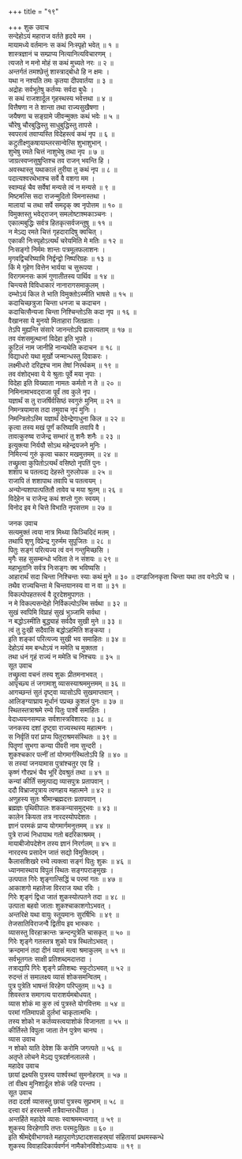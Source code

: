 +++
title = "१९"

+++
शुक उवाच  
सन्देहोऽयं महाराज वर्तते हृदये मम ।  
मायामध्ये वर्तमानः स कथं निःस्पृहो भवेत् ॥ १ ॥  
शास्त्रज्ञानं च सम्प्राप्य नित्यानित्यविचारणम् ।  
त्यजते न मनो मोहं स कथं मुच्यते नरः ॥ २ ॥  
अन्तर्गतं तमश्छेत्तुं शास्त्राद्‌बोधो हि न क्षमः ।  
यथा न नश्यति तमः कृतया दीपवार्तया ॥ ३ ॥  
अद्रोहः सर्वभूतेषु कर्तव्यः सर्वदा बुधैः ।  
स कथं राजशार्दूल गृहस्थस्य भवेत्तथा ॥ ४ ॥  
वित्तैषणा न ते शान्ता तथा राज्यसुखैषणा ।  
जयैषणा च सङ्ग्रामे जीवन्मुक्तः कथं भवेः ॥ ५ ॥  
चौरेषु चौरबुद्धिस्तु साधुबुद्धिस्तु तापसे ।  
स्वपरत्वं तवाप्यस्ति विदेहस्त्वं कथं नृप ॥ ६ ॥  
कटुतीक्ष्णुकषायाम्लरसान्वेत्सि शुभाशुभान् ।  
शुभेषु रमते चित्तं नाशुभेषु तथा नृप ॥ ७ ॥  
जाग्रत्स्वप्नसुषुप्तिश्च तव राजन् भवन्ति हि ।  
अवस्थास्तु यथाकालं तुरीया तु कथं नृप ॥ ८ ॥  
पदात्यश्वरथेभाश्च सर्वे वै वशगा मम ।  
स्वाम्यहं चैव सर्वेषां मन्यसे त्वं न मन्यसे ॥ ९ ॥  
मिष्टमत्सि सदा राजन्मुदितो विमनास्तथा ।  
मालायां च तथा सर्पे समदृक् क्व नृपोत्तम ॥ १० ॥  
विमुक्तस्तु भवेद्‌राजन् समलोष्टाश्मकाञ्चनः ।  
एकात्मबुद्धिः सर्वत्र हितकृत्सर्वजन्तुषु ॥ ११ ॥  
न मेऽद्य रमते चित्तं गृहदारादिषु क्वचित् ।  
एकाकी निःस्पृहोऽत्यर्थं चरेयमिति मे मतिः ॥ १२ ॥  
निःसङ्गो निर्ममः शान्तः पत्रमूलफलाशनः ।  
मृगवद्विचरिष्यामि निर्द्वन्द्वो निष्परिग्रहः ॥ १३ ॥  
किं मे गृहेण वित्तेन भार्यया च सुरूपया ।  
विरागमनसः कामं गुणातीतस्य पार्थिव ॥ १४ ॥  
चिन्त्यसे विविधाकारं नानारागसमाकुलम् ।  
दम्भोऽयं किल ते भाति विमुक्तोऽस्मीति भाषसे ॥ १५ ॥  
कदाचिच्छत्रुजा चिन्ता धनजा च कदाचन ।  
कदाचित्सैन्यजा चिन्ता निश्चिन्तोऽसि कदा नृप ॥ १६ ॥  
वैखानसा ये मुनयो मिताहारा जितव्रताः ।  
तेऽपि मुह्यन्ति संसारे जानन्तोऽपि ह्यसत्यताम् ॥ १७ ॥  
तव वंशसमुत्थानां विदेहा इति भूपते ।  
कुटिलं नाम जानीहि नान्यथेति कदाचन ॥ १८ ॥  
विद्याधरो यथा मूर्खो जन्मान्धस्तु दिवाकरः ।  
लक्ष्मीधरो दरिद्रश्च नाम तेषां निरर्थकम् ॥ १९ ॥  
तव वंशोद्‌भवा ये ये श्रुताः पूर्वे मया नृपाः ।  
विदेहा इति विख्याता नामतः कर्मतो न ते ॥ २० ॥  
निमिनामाभवद्‌राजा पूर्वं तव कुले नृप ।  
यज्ञार्थं स तु राजर्षिर्वसिष्ठं स्वगुरुं मुनिम् ॥ २१ ॥  
निमन्त्रयामास तदा तमुवाच नृपं मुनिः ।  
निमन्त्रितोऽस्मि यज्ञार्थं देवेन्द्रेणाधुना किल ॥ २२ ॥  
कृत्वा तस्य मखं पूर्णं करिष्यामि तवापि वै ।  
तावत्कुरुष्व राजेन्द्र सम्भारं तु शनैः शनैः ॥ २३ ॥  
इत्युक्त्या निर्ययौ सोऽथ महेन्द्रयजने मुनिः ।  
निमिरन्यं गुरुं कृत्वा चकार मखमुत्तमम् ॥ २४ ॥  
तच्छ्रुत्वा कुपितोऽत्यर्थं वसिष्ठो नृपतिं पुनः ।  
शशाप च पतत्वद्य देहस्ते गुरुलोपक ॥ २५ ॥  
राजापि तं शशापाथ तवापि च पतत्वयम् ।  
अन्योन्यशापात्पतितौ तावेव च मया श्रुतम् ॥ २६ ॥  
विदेहेन च राजेन्द्र कथं शप्तो गुरुः स्वयम् ।  
विनोद इव मे चित्ते विभाति नृपसत्तम ॥ २७ ॥  
  
जनक उवाच  
सत्यमुक्तं त्वया नात्र मिथ्या किञ्चिदिदं मतम् ।  
तथापि शृणु विप्रेन्द्र गुरुर्मम सुपूजितः ॥ २८ ॥  
पितुः सङ्गं परित्यज्य त्वं वनं गन्तुमिच्छसि ।  
मृगैः सह सुसम्बन्धो भविता ते न संशयः ॥ २९ ॥  
महाभूतानि सर्वत्र निःसङ्गः क्व भविष्यसि ।  
आहारार्थं सदा चिन्ता निश्चिन्तः स्याः कथं मुने ॥ ३० ॥
दण्डाजिनकृता चिन्ता यथा तव वनेऽपि च ।  
तथैव राज्यचिन्ता मे चिन्तयानस्य वा न वा ॥ ३१ ॥  
विकल्पोपहतस्त्वं वै दूरदेशमुपागतः ।  
न मे विकल्पसन्देहो निर्विकल्पोऽस्मि सर्वथा ॥ ३२ ॥  
सुखं स्वपिमि विप्राहं सुखं भुञ्जामि सर्वथा ।  
न बद्धोऽस्मीति बुद्ध्याहं सर्वदैव सुखी मुने ॥ ३३ ॥  
त्वं तु दुःखी सदैवासि बद्धोऽहमिति शङ्कया ।  
इति शङ्कां परित्यज्य सुखी भव समाहितः ॥ ३४ ॥  
देहोऽयं मम बन्धोऽयं न ममेति च मुक्तता ।  
तथा धनं गृहं राज्यं न ममेति च निश्चयः ॥ ३५ ॥  
सूत उवाच  
तच्छ्रुत्वा वचनं तस्य शुकः प्रीतमनाभवत् ।  
आपृच्छ्य तं जगामाशु व्यासस्याश्रममुत्तमम् ॥ ३६ ॥  
आगच्छन्तं सुतं दृष्ट्वा व्यासोऽपि सुखमाप्तवान् ।  
आलिङ्ग्याघ्राय मूर्धानं पप्रच्छ कुशलं पुनः ॥ ३७ ॥  
स्थितस्तत्राश्रमे रम्ये पितुः पार्श्वे समाहितः ।  
वेदाध्ययनसम्पन्नः सर्वशास्त्रविशारदः ॥ ३८ ॥  
जनकस्य दशां दृष्ट्वा राज्यस्थस्य महात्मनः ।  
स निर्वृतिं परां प्राप्य पितुराश्रमसंस्थितः ॥ ३९ ॥  
पितॄणां सुभगा कन्या पीवरी नाम सुन्दरी ।  
शुकश्चकार पत्नीं तां योगमार्गस्थितोऽपि हि ॥ ४० ॥  
स तस्यां जनयामास पुत्रांश्चतुर एव हि ।  
कृष्णं गौरप्रभं चैव भूरिं देवश्रुतं तथा ॥ ४१ ॥  
कन्यां कीर्तिं समुत्पाद्य व्यासपुत्रः प्रतापवान् ।  
ददौ विभ्राजपुत्राय त्वणहाय महात्मने ॥ ४२ ॥  
अणुहस्य सुतः श्रीमान्ब्रह्मदत्तः प्रतापवान् ।  
ब्रह्मज्ञः पृथिवीपालः शककन्यासमुद्‌भवः ॥ ४३ ॥  
कालेन कियता तत्र नारदस्योपदेशतः ।  
ज्ञानं परमकं प्राप्य योगमार्गमनुत्तमम् ॥ ४४ ॥  
पुत्रे राज्यं निधायाथ गतो बदरिकाश्रमम् ।  
मायाबीजोपदेशेन तस्य ज्ञानं निरर्गलम् ॥ ४५ ॥  
नारदस्य प्रसादेन जातं सद्यो विमुक्तिदम् ।  
कैलासशिखरे रम्ये त्यक्त्वा सङ्गं पितुः शुकः ॥ ४६ ॥  
ध्यानमास्थाय विपुलं स्थितः सङ्गपराङ्मुखः ।  
उत्पपात गिरेः शृङ्गात्सिद्धिं च परमां गतः ॥ ४७ ॥  
आकाशगो महातेजा विरराज यथा रविः ।  
गिरेः शृङ्गं द्विधा जातं शुकस्योत्पतने तदा ॥ ४८ ॥  
उत्पाता बहवो जाताः शुकश्चाकाशगोऽभवत् ।  
अन्तरिक्षे यथा वायुः स्तूयमानः सुरर्षिभिः ॥ ४९ ॥  
तेजसातिविराजन्वै द्वितीय इव भास्करः ।  
व्यासस्तु विरहाक्रान्तः क्रन्दन्पुत्रेति चासकृत् ॥ ५० ॥  
गिरेः शृङ्गे गतस्तत्र शुको यत्र स्थितोऽभवत् ।  
क्रन्दमानं तदा दीनं व्यासं मत्वा श्रमाकुलम् ॥ ५१ ॥  
सर्वभूतगतः साक्षी प्रतिशब्दमदात्तदा ।  
तत्राद्यापि गिरेः शृङ्गे प्रतिशब्दः स्फुटोऽभवत् ॥ ५२ ॥  
रुदन्तं तं समालक्ष्य व्यासं शोकसमन्वितम् ।  
पुत्र पुत्रेति भाषन्तं विरहेण परिप्लुतम् ॥ ५३ ॥  
शिवस्तत्र समागत्य पाराशर्यमबोधयत् ।  
व्यास शोकं मा कुरु त्वं पुत्रस्ते योगवित्तमः ॥ ५४ ॥  
परमां गतिमापन्नो दुर्लभां चाकृतात्मभिः ।  
तस्य शोको न कर्तव्यस्त्वयाशोकं विजानता ॥ ५५ ॥  
कीर्तिस्ते विपुला जाता तेन पुत्रेण चानघ ।  
व्यास उवाच  
न शोको याति देवेश किं करोमि जगत्पते ॥ ५६ ॥  
अतृप्ते लोचने मेऽद्य पुत्रदर्शनलालसे ।  
महादेव उवाच  
छायां द्रक्ष्यसि पुत्रस्य पार्श्वस्थां सुमनोहराम् ॥ ५७ ॥  
तां वीक्ष्य मुनिशार्दूल शोकं जहि परन्तप ।  
सूत उवाच  
तदा ददर्श व्यासस्तु छायां पुत्रस्य सुप्रभाम् ॥ ५८ ॥  
दत्त्वा वरं हरस्तस्मै तत्रैवान्तरधीयत ।  
अन्तर्हिते महादेवे व्यासः स्वाश्रममभ्यगात् ॥ ५९ ॥  
शुकस्य विरहेणापि तप्तः परमदुःखितः ॥ ६० ॥  
इति श्रीमद्देवीभागवते महापुराणेऽष्टादशसाहस्र्यां संहितायां प्रथमस्कन्धे  
शुकस्य विवाहादिकार्यवर्णनं नामैकोनविंशोऽध्यायः ॥ १९ ॥
